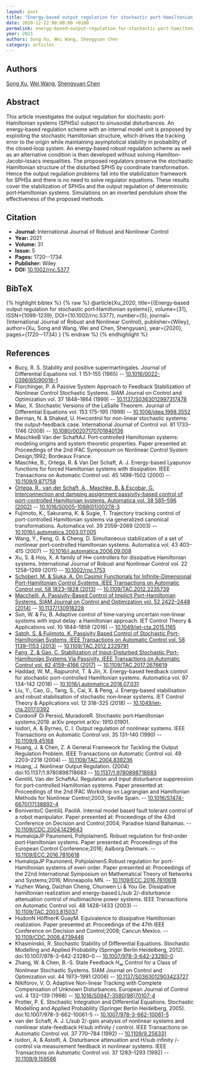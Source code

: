 ```yaml
---
layout: post
title: "Energy‐based output regulation for stochastic port‐Hamiltonian systems"
date: 2020-12-22 00:00:00 +0100
permalink: energy-based-output-regulation-for-stochastic-port-hamiltonian-systems
year: 2021
authors: Song Xu, Wei Wang, Shengyuan Chen
category: articles
---
```

 
## Authors
[Song Xu](authors/song_xu), [Wei Wang](authors/wei_wang), [Shengyuan Chen](authors/shengyuan_chen)
 
## Abstract
This article investigates the output regulation for stochastic port‐Hamiltonian systems (SPHSs) subject to sinusoidal disturbances. An energy‐based regulation scheme with an internal model unit is proposed by exploiting the stochastic Hamiltonian structure, which drives the tracking error to the origin while maintaining asymptotical stability in probability of the closed‐loop system. An energy‐based robust regulation scheme as well as an alternative condition is then developed without solving Hamilton–Jacobi–Issacs inequalities. The proposed regulators preserve the stochastic Hamiltonian structure of the disturbed SPHS by coordinate transformation. Hence the output regulation problems fall into the stabilization framework for SPHSs and there is no need to solve regulator equations. These results cover the stabilization of SPHSs and the output regulation of deterministic port‐Hamiltonian systems. Simulations on an inverted pendulum show the effectiveness of the proposed methods.
 
## Citation
- **Journal:** International Journal of Robust and Nonlinear Control
- **Year:** 2021
- **Volume:** 31
- **Issue:** 5
- **Pages:** 1720--1734
- **Publisher:** Wiley
- **DOI:** [10.1002/rnc.5377](https://doi.org/10.1002/rnc.5377)
 
## BibTeX
{% highlight bibtex %}
{% raw %}
@article{Xu_2020,
  title={{Energy‐based output regulation for stochastic port‐Hamiltonian systems}},
  volume={31},
  ISSN={1099-1239},
  DOI={10.1002/rnc.5377},
  number={5},
  journal={International Journal of Robust and Nonlinear Control},
  publisher={Wiley},
  author={Xu, Song and Wang, Wei and Chen, Shengyuan},
  year={2020},
  pages={1720--1734}
}
{% endraw %}
{% endhighlight %}
 
## References
- Bucy, R. S. Stability and positive supermartingales. Journal of Differential Equations vol. 1 151–155 (1965) -- [10.1016/0022-0396(65)90016-1](https://doi.org/10.1016/0022-0396(65)90016-1)
- Florchinger, P. A Passive System Approach to Feedback Stabilization of Nonlinear Control Stochastic Systems. SIAM Journal on Control and Optimization vol. 37 1848–1864 (1999) -- [10.1137/S0363012997317478](https://doi.org/10.1137/S0363012997317478)
- Mao, X. Stochastic Versions of the LaSalle Theorem. Journal of Differential Equations vol. 153 175–195 (1999) -- [10.1006/jdeq.1998.3552](https://doi.org/10.1006/jdeq.1998.3552)
- Berman, N. & Shaked, U. H∞control for non-linear stochastic systems: the output-feedback case. International Journal of Control vol. 81 1733–1746 (2008) -- [10.1080/00207170701840136](https://doi.org/10.1080/00207170701840136)
- MaschkeB Van der SchaftAJ. Port‐controlled Hamiltonian systems: modeling origins and system theoretic properties. Paper presented at: Proceedings of the 2nd IFAC Symposium on Nonlinear Control System Design;1992; Bordeaux France.
- Maschke, B., Ortega, R. & Van Der Schaft, A. J. Energy-based Lyapunov functions for forced Hamiltonian systems with dissipation. IEEE Transactions on Automatic Control vol. 45 1498–1502 (2000) -- [10.1109/9.871758](https://doi.org/10.1109/9.871758)
- [Ortega, R., van der Schaft, A., Maschke, B. & Escobar, G. Interconnection and damping assignment passivity-based control of port-controlled Hamiltonian systems. Automatica vol. 38 585–596 (2002)](interconnection-and-damping-assignment-passivity-based-control-of-port-controlled-hamiltonian-systems) -- [10.1016/S0005-1098(01)00278-3](https://doi.org/10.1016/S0005-1098(01)00278-3)
- Fujimoto, K., Sakurama, K. & Sugie, T. Trajectory tracking control of port-controlled Hamiltonian systems via generalized canonical transformations. Automatica vol. 39 2059–2069 (2003) -- [10.1016/j.automatica.2003.07.005](https://doi.org/10.1016/j.automatica.2003.07.005)
- Wang, Y., Feng, G. & Cheng, D. Simultaneous stabilization of a set of nonlinear port-controlled Hamiltonian systems. Automatica vol. 43 403–415 (2007) -- [10.1016/j.automatica.2006.09.008](https://doi.org/10.1016/j.automatica.2006.09.008)
- Xu, S. & Hou, X. A family of H∞ controllers for dissipative Hamiltonian systems. International Journal of Robust and Nonlinear Control vol. 22 1258–1269 (2011) -- [10.1002/rnc.1753](https://doi.org/10.1002/rnc.1753)
- [Schoberl, M. & Siuka, A. On Casimir Functionals for Infinite-Dimensional Port-Hamiltonian Control Systems. IEEE Transactions on Automatic Control vol. 58 1823–1828 (2013)](on-casimir-functionals-for-infinite-dimensional-port-hamiltonian-control-systems) -- [10.1109/TAC.2012.2235739](https://doi.org/10.1109/TAC.2012.2235739)
- [Macchelli, A. Passivity-Based Control of Implicit Port-Hamiltonian Systems. SIAM Journal on Control and Optimization vol. 52 2422–2448 (2014)](passivity-based-control-of-implicit-port-hamiltonian-systems) -- [10.1137/130918228](https://doi.org/10.1137/130918228)
- Sun, W. & Fu, B. Adaptive control of time‐varying uncertain non‐linear systems with input delay: a Hamiltonian approach. IET Control Theory &amp; Applications vol. 10 1844–1858 (2016) -- [10.1049/iet-cta.2015.1165](https://doi.org/10.1049/iet-cta.2015.1165)
- [Satoh, S. & Fujimoto, K. Passivity Based Control of Stochastic Port-Hamiltonian Systems. IEEE Transactions on Automatic Control vol. 58 1139–1153 (2013)](passivity-based-control-of-stochastic-port-hamiltonian-systems) -- [10.1109/TAC.2012.2229791](https://doi.org/10.1109/TAC.2012.2229791)
- [Fang, Z. & Gao, C. Stabilization of Input-Disturbed Stochastic Port-Hamiltonian Systems Via Passivity. IEEE Transactions on Automatic Control vol. 62 4159–4166 (2017)](stabilization-of-input-disturbed-stochastic-port-hamiltonian-systems-via-passivity) -- [10.1109/TAC.2017.2676619](https://doi.org/10.1109/TAC.2017.2676619)
- Haddad, W. M., Rajpurohit, T. & Jin, X. Energy-based feedback control for stochastic port-controlled Hamiltonian systems. Automatica vol. 97 134–142 (2018) -- [10.1016/j.automatica.2018.07.031](https://doi.org/10.1016/j.automatica.2018.07.031)
- Liu, Y., Cao, G., Tang, S., Cai, X. & Peng, J. Energy‐based stabilisation and  robust stabilisation of stochastic non‐linear systems. IET Control Theory &amp; Applications vol. 12 318–325 (2018) -- [10.1049/iet-cta.2017.0392](https://doi.org/10.1049/iet-cta.2017.0392)
- CordoniF Di PersioL MuradoreR. Stochastic port‐Hamiltonian systems;2019. arXiv preprint arXiv: 1910.01901.
- Isidori, A. & Byrnes, C. I. Output regulation of nonlinear systems. IEEE Transactions on Automatic Control vol. 35 131–140 (1990) -- [10.1109/9.45168](https://doi.org/10.1109/9.45168)
- Huang, J. & Chen, Z. A General Framework for Tackling the Output Regulation Problem. IEEE Transactions on Automatic Control vol. 49 2203–2218 (2004) -- [10.1109/TAC.2004.839236](https://doi.org/10.1109/TAC.2004.839236)
- Huang, J. Nonlinear Output Regulation. (2004) doi:10.1137/1.9780898718683 -- [10.1137/1.9780898718683](https://doi.org/10.1137/1.9780898718683)
- GentiliL Van der SchaftAJ. Regulation and input disturbance suppression for port‐controlled Hamiltonian systems. Paper presented at: Proceedings of the 2nd IFAC Workshop on Lagrangian and Hamiltonian Methods for Nonlinear Control;2003; Seville Spain. -- [10.1016/S1474-6670(17)38892-4](https://doi.org/10.1016/S1474-6670(17)38892-4)
- BoniventoC GentiliL PaoliA. Internal model based fault tolerant control of a robot manipulator. Paper presented at: Proceedings of the 43rd Conference on Decision and Control;2004; Paradise Island Bahamas. -- [10.1109/CDC.2004.1429643](https://doi.org/10.1109/CDC.2004.1429643)
- HumalojaJP PaunonenL PohjolainenS. Robust regulation for first‐order port‐Hamiltonian systems. Paper presented at: Proceedings of the European Control Conference;2016; Aalborg Denmark. -- [10.1109/ECC.2016.7810618](https://doi.org/10.1109/ECC.2016.7810618)
- HumalojaJP PaunonenL PohjolainenS.Robust regulation for port‐Hamiltonian systems of even order. Paper presented at: Proceedings of the 22nd International Symposium on Mathematical Theory of Networks and Systems;2016; Minneapolis MN. -- [10.1109/ECC.2016.7810618](https://doi.org/10.1109/ECC.2016.7810618)
- Yuzhen Wang, Daizhan Cheng, Chunwen Li & You Ge. Dissipative hamiltonian realization and energy-based L/sub 2/-disturbance attenuation control of multimachine power systems. IEEE Transactions on Automatic Control vol. 48 1428–1433 (2003) -- [10.1109/TAC.2003.815037](https://doi.org/10.1109/TAC.2003.815037)
- HudonN HöffnerK GuayM. Equivalence to dissipative Hamiltonian realization. Paper presented at: Proceedings of the 47th IEEE Conference on Decision and Control;2008; Cancun Mexico. -- [10.1109/CDC.2008.4739446](https://doi.org/10.1109/CDC.2008.4739446)
- Khasminskii, R. Stochastic Stability of Differential Equations. Stochastic Modelling and Applied Probability (Springer Berlin Heidelberg, 2012). doi:10.1007/978-3-642-23280-0 -- [10.1007/978-3-642-23280-0](https://doi.org/10.1007/978-3-642-23280-0)
- Zhang, W. & Chen, B.-S. State Feedback $H_\infty$ Control for a Class of Nonlinear Stochastic Systems. SIAM Journal on Control and Optimization vol. 44 1973–1991 (2006) -- [10.1137/S0363012903423727](https://doi.org/10.1137/S0363012903423727)
- Nikiforov, V. O. Adaptive Non-linear Tracking with Complete Compensation of Unknown Disturbances. European Journal of Control vol. 4 132–139 (1998) -- [10.1016/S0947-3580(98)70107-4](https://doi.org/10.1016/S0947-3580(98)70107-4)
- Protter, P. E. Stochastic Integration and Differential Equations. Stochastic Modelling and Applied Probability (Springer Berlin Heidelberg, 2005). doi:10.1007/978-3-662-10061-5 -- [10.1007/978-3-662-10061-5](https://doi.org/10.1007/978-3-662-10061-5)
- van der Schaft, A. J. L/sub 2/-gain analysis of nonlinear systems and nonlinear state-feedback H/sub infinity / control. IEEE Transactions on Automatic Control vol. 37 770–784 (1992) -- [10.1109/9.256331](https://doi.org/10.1109/9.256331)
- Isidori, A. & Astolfi, A. Disturbance attenuation and H/sub infinity /-control via measurement feedback in nonlinear systems. IEEE Transactions on Automatic Control vol. 37 1283–1293 (1992) -- [10.1109/9.159566](https://doi.org/10.1109/9.159566)

